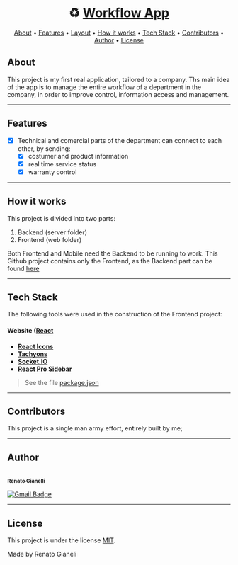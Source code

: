 <h1 align="center">
   ♻️ <a href="https://realian00.github.io/veder-project-front/"> Workflow App </a>
</h1>


<p align="center">
 <a href="#about">About</a> •
 <a href="#features">Features</a> •
 <a href="#layout">Layout</a> • 
 <a href="#how-it-works">How it works</a> • 
 <a href="#tech-stack">Tech Stack</a> • 
 <a href="#contributors">Contributors</a> • 
 <a href="#author">Author</a> • 
 <a href="#user-content-license">License</a>

</p>


## About

This project is my first real application, tailored to a company. Ths main idea of the app is to manage the entire workflow of a department in the company, in order to improve control, information access and management. 

---

## Features

- [x] Technical and comercial parts of the department can connect to each other, by sending:
   - [x] costumer and product information
   - [x] real time service status
   - [x] warranty control

---

## How it works

This project is divided into two parts:
1. Backend (server folder)
2. Frontend (web folder)

Both Frontend and Mobile need the Backend to be running to work. This Github project contains only the Frontend, as the Backend part can be found <a href="https://github.com/realian00/veder-project-server">here</a>

---

## Tech Stack

The following tools were used in the construction of the Frontend project:

#### **Website**  ([React](https://reactjs.org/)

-   **[React Icons](https://react-icons.github.io/react-icons/)**
-   **[Tachyons](https://tachyons.io/)**
-   **[Socket.IO](https://socket.io/)**
-   **[React Pro Sidebar](https://github.com/azouaoui-med/react-pro-sidebar)**

> See the file  [package.json](https://github.com/realian00/veder-project-front/blob/main/package.json)

---

## Contributors

This project is a single man army effort, entirely built by me;

---

## Author

<a href="https://github.com/realian00/veder-project-front">
 <br />
 <sub><b>Renato Gianelli</b></sub></a>
 <br />

[![Gmail Badge](https://img.shields.io/badge/-renato.gianelli@gmail.com-c14438?style=flat-square&logo=Gmail&logoColor=white&link=mailto:tgmarinho@gmail.com)](mailto:renato.gianelli@gmail.com)

---

## License

This project is under the license [MIT](./License).

Made by Renato Gianeli